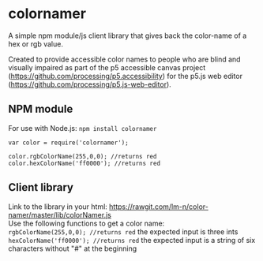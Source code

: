 # colornamer
A simple npm module/js client library that gives back the color-name of a hex or rgb value. 

Created to provide accessible color names to people who are blind and visually impaired as part of the p5 accessible canvas project (https://github.com/processing/p5.accessibility) for the p5.js web editor (https://github.com/processing/p5.js-web-editor).

## NPM module
For use with Node.js: `npm install colornamer`

	var color = require('colornamer');
	
	color.rgbColorName(255,0,0); //returns red
	color.hexColorName('ff0000'); //returns red



## Client library

  Link to the library in your html: https://rawgit.com/lm-n/color-namer/master/lib/colorNamer.js
  <br>
  Use the following functions to get a color name:
  <br>
  `rgbColorName(255,0,0); //returns red`
  the expected input is three ints
  <br>
  `hexColorName('ff0000'); //returns red`
  the expected input is a string of six characters without "#" at the beginning
